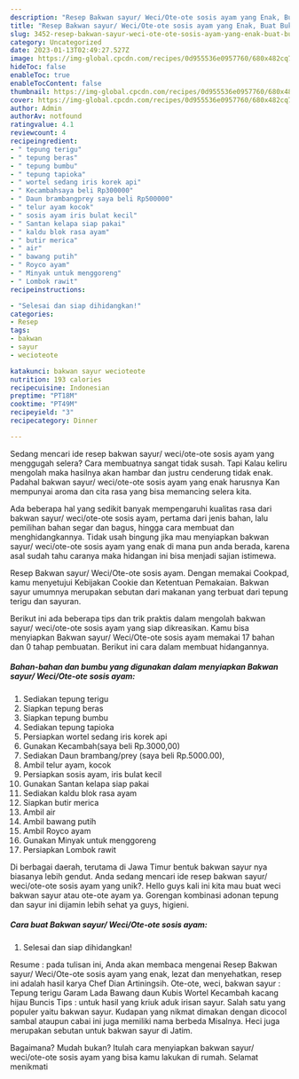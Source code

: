 ```yaml
---
description: "Resep Bakwan sayur/ Weci/Ote-ote sosis ayam yang Enak, Buat Buka Puasa Enak"
title: "Resep Bakwan sayur/ Weci/Ote-ote sosis ayam yang Enak, Buat Buka Puasa Enak"
slug: 3452-resep-bakwan-sayur-weci-ote-ote-sosis-ayam-yang-enak-buat-buka-puasa-enak
category: Uncategorized
date: 2023-01-13T02:49:27.527Z
image: https://img-global.cpcdn.com/recipes/0d955536e0957760/680x482cq70/bakwan-sayur-weciote-ote-sosis-ayam-foto-resep-utama.jpg
hideToc: false
enableToc: true
enableTocContent: false
thumbnail: https://img-global.cpcdn.com/recipes/0d955536e0957760/680x482cq70/bakwan-sayur-weciote-ote-sosis-ayam-foto-resep-utama.jpg
cover: https://img-global.cpcdn.com/recipes/0d955536e0957760/680x482cq70/bakwan-sayur-weciote-ote-sosis-ayam-foto-resep-utama.jpg
author: Admin
authorAv: notfound
ratingvalue: 4.1
reviewcount: 4
recipeingredient:
- " tepung terigu"
- " tepung beras"
- " tepung bumbu"
- " tepung tapioka"
- " wortel sedang iris korek api"
- " Kecambahsaya beli Rp300000"
- " Daun brambangprey saya beli Rp500000"
- " telur ayam kocok"
- " sosis ayam iris bulat kecil"
- " Santan kelapa siap pakai"
- " kaldu blok rasa ayam"
- " butir merica"
- " air"
- " bawang putih"
- " Royco ayam"
- " Minyak untuk menggoreng"
- " Lombok rawit"
recipeinstructions:

- "Selesai dan siap dihidangkan!"
categories:
- Resep
tags:
- bakwan
- sayur
- wecioteote

katakunci: bakwan sayur wecioteote 
nutrition: 193 calories
recipecuisine: Indonesian
preptime: "PT18M"
cooktime: "PT49M"
recipeyield: "3"
recipecategory: Dinner

---
```



Sedang mencari ide resep bakwan sayur/ weci/ote-ote sosis ayam yang menggugah selera? Cara membuatnya sangat tidak susah. Tapi Kalau keliru mengolah maka hasilnya akan hambar dan justru cenderung tidak enak. Padahal bakwan sayur/ weci/ote-ote sosis ayam yang enak harusnya Kan mempunyai aroma dan cita rasa yang bisa memancing selera kita.


Ada beberapa hal yang sedikit banyak mempengaruhi kualitas rasa dari bakwan sayur/ weci/ote-ote sosis ayam, pertama dari jenis bahan, lalu pemilihan bahan segar dan bagus, hingga cara membuat dan menghidangkannya. Tidak usah bingung jika mau menyiapkan bakwan sayur/ weci/ote-ote sosis ayam yang enak di mana pun anda berada, karena asal sudah tahu caranya maka hidangan ini bisa menjadi sajian istimewa.

Resep Bakwan sayur/ Weci/Ote-ote sosis ayam. Dengan memakai Cookpad, kamu menyetujui Kebijakan Cookie dan Ketentuan Pemakaian. Bakwan sayur umumnya merupakan sebutan dari makanan yang terbuat dari tepung terigu dan sayuran.


Berikut ini ada beberapa tips dan trik praktis dalam mengolah bakwan sayur/ weci/ote-ote sosis ayam yang siap dikreasikan. Kamu bisa menyiapkan Bakwan sayur/ Weci/Ote-ote sosis ayam memakai 17 bahan dan 0 tahap pembuatan. Berikut ini cara dalam membuat hidangannya.

<!--inarticleads1-->

##### Bahan-bahan dan bumbu yang digunakan dalam menyiapkan Bakwan sayur/ Weci/Ote-ote sosis ayam:

1. Sediakan  tepung terigu
1. Siapkan  tepung beras
1. Siapkan  tepung bumbu
1. Sediakan  tepung tapioka
1. Persiapkan  wortel sedang iris korek api
1. Gunakan  Kecambah(saya beli Rp.3000,00)
1. Sediakan  Daun brambang/prey (saya beli Rp.5000.00),
1. Ambil  telur ayam, kocok
1. Persiapkan  sosis ayam, iris bulat kecil
1. Gunakan  Santan kelapa siap pakai
1. Sediakan  kaldu blok rasa ayam
1. Siapkan  butir merica
1. Ambil  air
1. Ambil  bawang putih
1. Ambil  Royco ayam
1. Gunakan  Minyak untuk menggoreng
1. Persiapkan  Lombok rawit


Di berbagai daerah, terutama di Jawa Timur bentuk bakwan sayur nya biasanya lebih gendut. Anda sedang mencari ide resep bakwan sayur/ weci/ote-ote sosis ayam yang unik?. Hello guys kali ini kita mau buat weci bakwan sayur atau ote-ote ayam ya. Gorengan kombinasi adonan tepung dan sayur ini dijamin lebih sehat ya guys, higieni. 

<!--inarticleads2-->

##### Cara buat Bakwan sayur/ Weci/Ote-ote sosis ayam:


1. Selesai dan siap dihidangkan!

Resume : pada tulisan ini, Anda akan membaca mengenai Resep Bakwan sayur/ Weci/Ote-ote sosis ayam yang enak, lezat dan menyehatkan, resep ini adalah hasil karya Chef Dian Artiningsih. Ote-ote, weci, bakwan sayur : Tepung terigu Garam Lada Bawang daun Kubis Wortel Kecambah kacang hijau Buncis Tips : untuk hasil yang kriuk aduk irisan sayur. Salah satu yang populer yaitu bakwan sayur. Kudapan yang nikmat dimakan dengan dicocol sambal ataupun cabai ini juga memiliki nama berbeda Misalnya. Heci juga merupakan sebutan untuk bakwan sayur di Jatim. 

Bagaimana? Mudah bukan? Itulah cara menyiapkan bakwan sayur/ weci/ote-ote sosis ayam yang bisa kamu lakukan di rumah. Selamat menikmati
